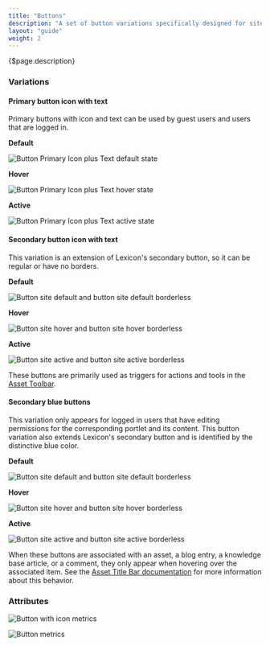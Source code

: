 ```yaml
---
title: "Buttons"
description: "A set of button variations specifically designed for site environment widgets."
layout: "guide"
weight: 2
---
```


<div class="page-description">{$page.description}</div>

### Variations

#### Primary button icon with text

Primary buttons with icon and text can be used by guest users and users that are logged in.

**Default**

![Button Primary Icon plus Text default state](../../../images/sites/ButtonSitesPrimaryIconTextDefault.jpg)

**Hover**

![Button Primary Icon plus Text hover state](../../../images/sites/ButtonSItesPrimaryIconTextHover.jpg)

**Active**

![Button Primary Icon plus Text active state](../../../images/sites/ButtonSitesPrimaryIconTextActive.jpg)


#### Secondary button icon with text

This variation is an extension of Lexicon's secondary button, so it can be regular or have no borders.

**Default**

![Button site default and button site default borderless](../../../images/sites/ButtonSitesDefault.jpg)

**Hover**

![Button site hover and button site hover borderless](../../../images/sites/ButtonSitesHover.jpg)

**Active**

![Button site active and button site active borderless](../../../images/sites/ButtonSitesActive.jpg)

These buttons are primarily used as triggers for actions and tools in the [Asset Toolbar](./assetToolbar.html).

#### Secondary blue buttons

This variation only appears for logged in users that have editing permissions for the corresponding portlet and its content. This button variation also extends Lexicon's secondary button and is identified by the distinctive blue color.

**Default**

![Button site default and button site default borderless](../../../images/sites/ButtonSitesBlueDefault.jpg)

**Hover**

![Button site hover and button site hover borderless](../../../images/sites/ButtonSitesBlueHover.jpg)

**Active**

![Button site active and button site active borderless](../../../images/sites/ButtonSitesBlueActive.jpg)


When these buttons are associated with an asset, a blog entry, a knowledge base article, or a comment, they only appear when hovering over the associated item. See the [Asset Title Bar documentation](./assetTitleBar.html) for more information about this behavior.

### Attributes

![Button with icon metrics](../../../images/sites/ButtonSitesIconMetrics.jpg)

![Button metrics](../../../images/sites/ButtonSitesMetrics.jpg)

